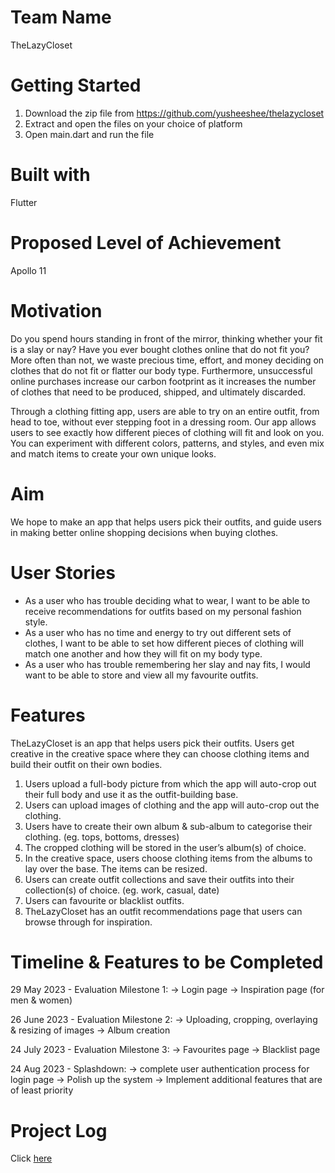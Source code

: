 # Team Name
TheLazyCloset 

# Getting Started
1. Download the zip file from https://github.com/yusheeshee/thelazycloset
2. Extract and open the files on your choice of platform
3. Open main.dart and run the file

# Built with
Flutter
  
# Proposed Level of Achievement
Apollo 11 

# Motivation
Do you spend hours standing in front of the mirror, thinking whether your fit is a slay or nay? Have you ever bought clothes online that do not fit you? More often than not, we waste precious time, effort, and money deciding on clothes that do not fit or flatter our body type. Furthermore, unsuccessful online purchases increase our carbon footprint as it increases the number of clothes that need to be produced, shipped, and ultimately discarded.  

Through a clothing fitting app, users are able to try on an entire outfit, from head to toe, without ever stepping foot in a dressing room. Our app allows users to see exactly how different pieces of clothing will fit and look on you. You can experiment with different colors, patterns, and styles, and even mix and match items to create your own unique looks. 
 

# Aim
We hope to make an app that helps users pick their outfits, and guide users in making better online shopping decisions when buying clothes. 


# User Stories
- As a user who has trouble deciding what to wear, I want to be able to receive recommendations for outfits based on my personal fashion style.  
- As a user who has no time and energy to try out different sets of clothes, I want to be able to set how different pieces of clothing will match one another and how they will fit on my body type.
- As a user who has trouble remembering her slay and nay fits, I would want to be able to store and view all my favourite outfits.

# Features
TheLazyCloset is an app that helps users pick their outfits. Users get creative in the creative space where they can choose clothing items and build their outfit on their own bodies. 

1. Users upload a full-body picture from which the app will auto-crop out their full body and use it as the outfit-building base. 
2. Users can upload images of clothing and the app will auto-crop out the clothing. 
3. Users have to create their own album & sub-album to categorise their clothing. (eg. tops, bottoms, dresses) 
4. The cropped clothing will be stored in the user’s album(s) of choice.
5. In the creative space, users choose clothing items from the albums to lay over the base. The items can be resized.
6. Users can create outfit collections and save their outfits into their collection(s) of choice. (eg. work, casual, date)
7. Users can favourite or blacklist outfits. 
8. TheLazyCloset has an outfit recommendations page that users can browse through for inspiration. 

# Timeline & Features to be Completed
29 May 2023 - Evaluation Milestone 1: 
              -> Login page
              -> Inspiration page (for men & women)

26 June 2023 - Evaluation Milestone 2: 
               -> Uploading, cropping, overlaying & resizing of images
               -> Album creation 

24 July 2023 - Evaluation Milestone 3: 
               -> Favourites page
               -> Blacklist page

24 Aug 2023 - Splashdown:
              -> complete user authentication process for login page
              -> Polish up the system
              -> Implement additional features that are of least priority

# Project Log
Click [here](https://docs.google.com/document/d/1xSXjJ4GT0lR4IUAcNpesj0ZGguzwzQIioxeZ_aclI9o/edit?usp=sharing)
